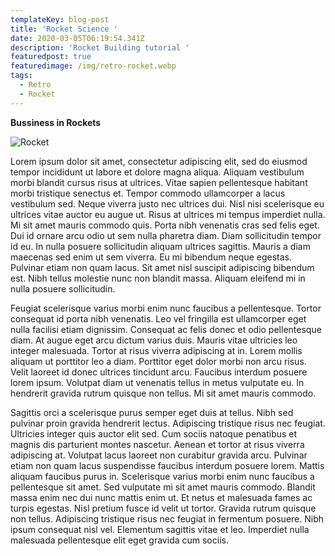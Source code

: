 ```yaml
---
templateKey: blog-post
title: 'Rocket Science '
date: 2020-03-05T06:19:54.341Z
description: 'Rocket Building tutorial '
featuredpost: true
featuredimage: /img/retro-rocket.webp
tags:
  - Retro
  - Rocket
---
```

**Bussiness in Rockets**



![Rocket](/img/retro-rocket.webp "Retro Rocket")

Lorem ipsum dolor sit amet, consectetur adipiscing elit, sed do eiusmod tempor incididunt ut labore et dolore magna aliqua. Aliquam vestibulum morbi blandit cursus risus at ultrices. Vitae sapien pellentesque habitant morbi tristique senectus et. Tempor commodo ullamcorper a lacus vestibulum sed. Neque viverra justo nec ultrices dui. Nisl nisi scelerisque eu ultrices vitae auctor eu augue ut. Risus at ultrices mi tempus imperdiet nulla. Mi sit amet mauris commodo quis. Porta nibh venenatis cras sed felis eget. Dui id ornare arcu odio ut sem nulla pharetra diam. Diam sollicitudin tempor id eu. In nulla posuere sollicitudin aliquam ultrices sagittis. Mauris a diam maecenas sed enim ut sem viverra. Eu mi bibendum neque egestas. Pulvinar etiam non quam lacus. Sit amet nisl suscipit adipiscing bibendum est. Nibh tellus molestie nunc non blandit massa. Aliquam eleifend mi in nulla posuere sollicitudin.

Feugiat scelerisque varius morbi enim nunc faucibus a pellentesque. Tortor consequat id porta nibh venenatis. Leo vel fringilla est ullamcorper eget nulla facilisi etiam dignissim. Consequat ac felis donec et odio pellentesque diam. At augue eget arcu dictum varius duis. Mauris vitae ultricies leo integer malesuada. Tortor at risus viverra adipiscing at in. Lorem mollis aliquam ut porttitor leo a diam. Porttitor eget dolor morbi non arcu risus. Velit laoreet id donec ultrices tincidunt arcu. Faucibus interdum posuere lorem ipsum. Volutpat diam ut venenatis tellus in metus vulputate eu. In hendrerit gravida rutrum quisque non tellus. Mi sit amet mauris commodo.

Sagittis orci a scelerisque purus semper eget duis at tellus. Nibh sed pulvinar proin gravida hendrerit lectus. Adipiscing tristique risus nec feugiat. Ultricies integer quis auctor elit sed. Cum sociis natoque penatibus et magnis dis parturient montes nascetur. Aenean et tortor at risus viverra adipiscing at. Volutpat lacus laoreet non curabitur gravida arcu. Pulvinar etiam non quam lacus suspendisse faucibus interdum posuere lorem. Mattis aliquam faucibus purus in. Scelerisque varius morbi enim nunc faucibus a pellentesque sit amet. Sed vulputate mi sit amet mauris commodo. Blandit massa enim nec dui nunc mattis enim ut. Et netus et malesuada fames ac turpis egestas. Nisl pretium fusce id velit ut tortor. Gravida rutrum quisque non tellus. Adipiscing tristique risus nec feugiat in fermentum posuere. Nibh ipsum consequat nisl vel. Elementum sagittis vitae et leo. Imperdiet nulla malesuada pellentesque elit eget gravida cum sociis.
